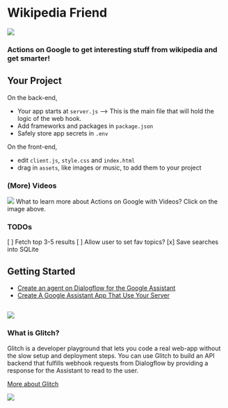 # Wikipedia Friend
![](https://greenido.files.wordpress.com/2017/11/image5.png)
### Actions on Google to get interesting stuff from wikipedia and get smarter!
 
## Your Project

On the back-end,
- Your app starts at `server.js` --> This is the main file that will hold the logic of the web hook.
- Add frameworks and packages in `package.json`
- Safely store app secrets in `.env`

On the front-end,
- edit `client.js`, `style.css` and `index.html`
- drag in `assets`, like images or music, to add them to your project

### (More) Videos
[![](https://cdn.glitch.com/5e52a72f-da3a-4415-b9e8-014f7884e589%2Faog-videos-best-practices-ido.png?1510886484980)](https://www.youtube.com/playlist?list=PLOU2XLYxmsILvfJcIASBDbgfxloFz_XsU)
What to learn more about Actions on Google with Videos? Click on the image above.

### TODOs

[ ] Fetch top 3-5 results 
[ ] Allow user to set fav topics?
[x] Save searches into SQLite
 
 
## Getting Started

* [Create an agent on Dialogflow for the Google Assistant](https://medium.com/google-developers/build-your-first-smart-bot-for-google-home-18949f74822c)
* [Create A Google Assistant App That Use Your Server](https://greenido.wordpress.com/2017/09/29/create-a-google-assistant-that-use-your-server/)

![](https://cdn.glitch.com/5e52a72f-da3a-4415-b9e8-014f7884e589%2Fhow%20can%20I%20help%20%2B%20assistant%20logo.png?1510886563473)
-----

### What is Glitch?
Glitch is a developer playground that lets you code a real web-app without the slow setup and deployment steps. You can use Glitch to build an API backend that fulfills webhook requests from Dialogflow by providing a response for the Assistant to read to the user.

[More about Glitch](https://glitch.com/about)

<img src="https://ga-beacon.appspot.com/UA-65622529-1/wikipedia-friend-glitch?pixel=0">
